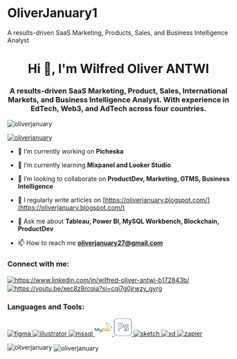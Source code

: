 # OliverJanuary1
A results-driven SaaS Marketing, Products, Sales, and Business Intelligence Analyst 
<h1 align="center">Hi 👋, I'm Wilfred Oliver ANTWI</h1>
<h3 align="center">A results-driven SaaS Marketing, Product, Sales, International Markets, and Business Intelligence Analyst. With experience in EdTech, Web3, and AdTech across four countries.</h3>

<p align="left"> <img src="https://komarev.com/ghpvc/?username=oliverjanuary&label=Profile%20views&color=0e75b6&style=flat" alt="oliverjanuary" /> </p>

<p align="left"> <a href="https://github.com/ryo-ma/github-profile-trophy"><img src="https://github-profile-trophy.vercel.app/?username=oliverjanuary" alt="oliverjanuary" /></a> </p>

- 🔭 I’m currently working on **Picheska**

- 🌱 I’m currently learning **Mixpanel and Looker Studio**

- 👯 I’m looking to collaborate on **ProductDev, Marketing, GTMS, Business Intelligence**

- 📝 I regularly write articles on [https://oliverjanuary.blogspot.com/](https://oliverjanuary.blogspot.com/)

- 💬 Ask me about **Tableau, Power BI, MySQL Workbench, Blockchain, ProductDev**

- 📫 How to reach me **oliverjanuary27@gmail.com**

<h3 align="left">Connect with me:</h3>
<p align="left">
<a href="https://linkedin.com/in/https://www.linkedin.com/in/wilfred-oliver-antwi-b172843b/" target="blank"><img align="center" src="https://raw.githubusercontent.com/rahuldkjain/github-profile-readme-generator/master/src/images/icons/Social/linked-in-alt.svg" alt="https://www.linkedin.com/in/wilfred-oliver-antwi-b172843b/" height="30" width="40" /></a>
<a href="https://www.youtube.com/c/https://youtu.be/xec8z8rcqia?si=cqi7g0jrwzy_gyrg" target="blank"><img align="center" src="https://raw.githubusercontent.com/rahuldkjain/github-profile-readme-generator/master/src/images/icons/Social/youtube.svg" alt="https://youtu.be/xec8z8rcqia?si=cqi7g0jrwzy_gyrg" height="30" width="40" /></a>
</p>

<h3 align="left">Languages and Tools:</h3>
<p align="left"> <a href="https://www.figma.com/" target="_blank" rel="noreferrer"> <img src="https://www.vectorlogo.zone/logos/figma/figma-icon.svg" alt="figma" width="40" height="40"/> </a> <a href="https://www.adobe.com/in/products/illustrator.html" target="_blank" rel="noreferrer"> <img src="https://www.vectorlogo.zone/logos/adobe_illustrator/adobe_illustrator-icon.svg" alt="illustrator" width="40" height="40"/> </a> <a href="https://www.microsoft.com/en-us/sql-server" target="_blank" rel="noreferrer"> <img src="https://www.svgrepo.com/show/303229/microsoft-sql-server-logo.svg" alt="mssql" width="40" height="40"/> </a> <a href="https://www.mysql.com/" target="_blank" rel="noreferrer"> <img src="https://raw.githubusercontent.com/devicons/devicon/master/icons/mysql/mysql-original-wordmark.svg" alt="mysql" width="40" height="40"/> </a> <a href="https://www.photoshop.com/en" target="_blank" rel="noreferrer"> <img src="https://raw.githubusercontent.com/devicons/devicon/master/icons/photoshop/photoshop-line.svg" alt="photoshop" width="40" height="40"/> </a> <a href="https://www.sketch.com/" target="_blank" rel="noreferrer"> <img src="https://www.vectorlogo.zone/logos/sketchapp/sketchapp-icon.svg" alt="sketch" width="40" height="40"/> </a> <a href="https://www.adobe.com/products/xd.html" target="_blank" rel="noreferrer"> <img src="https://cdn.worldvectorlogo.com/logos/adobe-xd.svg" alt="xd" width="40" height="40"/> </a> <a href="https://zapier.com" target="_blank" rel="noreferrer"> <img src="https://www.vectorlogo.zone/logos/zapier/zapier-icon.svg" alt="zapier" width="40" height="40"/> </a> </p>

<p><img align="left" src="https://github-readme-stats.vercel.app/api/top-langs?username=oliverjanuary&show_icons=true&locale=en&layout=compact" alt="oliverjanuary" /></p>

<p>&nbsp;<img align="center" src="https://github-readme-stats.vercel.app/api?username=oliverjanuary&show_icons=true&locale=en" alt="oliverjanuary" /></p>
